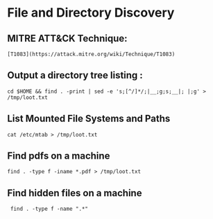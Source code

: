 #  File and Directory Discovery

## MITRE ATT&CK Technique:
	[T1083](https://attack.mitre.org/wiki/Technique/T1083)

## Output a directory tree listing :

    cd $HOME && find . -print | sed -e 's;[^/]*/;|__;g;s;__|; |;g' > /tmp/loot.txt

## List Mounted File Systems and Paths

    cat /etc/mtab > /tmp/loot.txt

## Find pdfs on a machine

    find . -type f -iname *.pdf > /tmp/loot.txt

## Find hidden files on a machine

     find . -type f -name ".*"
